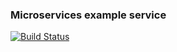 ### Microservices example service

[![Build Status](https://travis-ci.org/srid99/microservice-workshop-returns.svg?branch=master)](https://travis-ci.org/srid99/microservice-workshop-returns)
